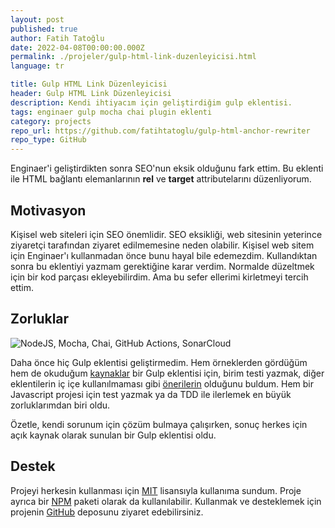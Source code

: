 ```yaml
---
layout: post
published: true
author: Fatih Tatoğlu
date: 2022-04-08T00:00:00.000Z
permalink: ./projeler/gulp-html-link-duzenleyicisi.html
language: tr

title: Gulp HTML Link Düzenleyicisi
header: Gulp HTML Link Düzenleyicisi
description: Kendi ihtiyacım için geliştirdiğim gulp eklentisi.
tags: enginaer gulp mocha chai plugin eklenti
category: projects
repo_url: https://github.com/fatihtatoglu/gulp-html-anchor-rewriter
repo_type: GitHub
---
```


Enginaer'i geliştirdikten sonra SEO'nun eksik olduğunu fark ettim. Bu eklenti ile HTML bağlantı elemanlarının **rel** ve **target** attributelarını düzenliyorum.

## Motivasyon

Kişisel web siteleri için SEO önemlidir. SEO eksikliği, web sitesinin yeterince ziyaretçi tarafından ziyaret edilmemesine neden olabilir. Kişisel web sitem için Enginaer'ı kullanmadan önce bunu hayal bile edemezdim. Kullandıktan sonra bu eklentiyi yazmam gerektiğine karar verdim. Normalde düzeltmek için bir kod parçası ekleyebilirdim. Ama bu sefer ellerimi kirletmeyi tercih ettim.

## Zorluklar

![NodeJS, Mocha, Chai, GitHub Actions, SonarCloud](../image/gulp-html-anchor-rewriter_tech.png "Proje için kullanılan teknolojiler")

Daha önce hiç Gulp eklentisi geliştirmedim. Hem örneklerden gördüğüm hem de okuduğum [kaynaklar](https://github.com/gulpjs/gulp/blob/master/docs/writing-a-plugin/README.md) bir Gulp eklentisi için, birim testi yazmak, diğer eklentilerin iç içe kullanılmaması gibi [önerilerin](https://github.com/gulpjs/gulp/blob/master/docs/writing-a-plugin/guidelines.md) olduğunu buldum. Hem bir Javascript projesi için test yazmak ya da TDD ile ilerlemek en büyük zorluklarımdan biri oldu.

Özetle, kendi sorunum için çözüm bulmaya çalışırken, sonuç herkes için açık kaynak olarak sunulan bir Gulp eklentisi oldu.

## Destek

Projeyi herkesin kullanması için [MIT](https://github.com/fatihtatoglu/gulp-html-anchor-rewriter/blob/master/LICENSE) lisansıyla kullanıma sundum. Proje ayrıca bir [NPM](https://www.npmjs.com/package/gulp-html-anchor-rewriter) paketi olarak da kullanılabilir. Kullanmak ve desteklemek için projenin [GitHub](https://github.com/fatihtatoglu/gulp-html-anchor-rewriter) deposunu ziyaret edebilirsiniz.
